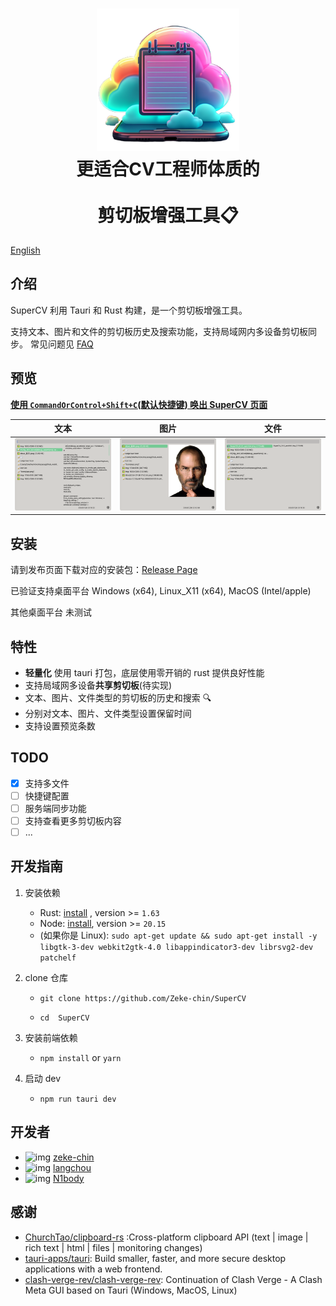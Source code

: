 <h1 align="center">
  <img src="./client/supercv-vue/src-tauri/icons/Square310x310Logo.png" alt="SuperCV" width="228" />
  <br>
  更适合CV工程师体质的
  <br>
  <br>
  剪切板增强工具📋
  <br>
</h1>

[English](README_en.md)

## 介绍

SuperCV 利用 Tauri 和 Rust 构建，是一个剪切板增强工具。

支持文本、图片和文件的剪切板历史及搜索功能，支持局域网内多设备剪切板同步。
常见问题见 [FAQ](./docs/faq.md)

## 预览

**<u>使用 `CommandOrControl+Shift+C`(默认快捷键) 唤出 SuperCV 页面 </u>**

|                文本                |               图片               |               文件                |
| :--------------------------------: | :------------------------------: | :-------------------------------: |
| ![text](./docs/imgs/show_text.png) | ![img](./docs/imgs/show_img.png) | ![img](./docs/imgs/show_file.png) |

## 安装

请到发布页面下载对应的安装包：[Release Page](https://github.com/Zeke-chin/SuperCV/releases)

已验证支持桌面平台 Windows (x64), Linux_X11 (x64), MacOS (Intel/apple)

其他桌面平台 未测试

## 特性

- **轻量化** 使用 tauri 打包，底层使用零开销的 rust 提供良好性能
- 支持局域网多设备**共享剪切板**(待实现)
- 文本、图片、文件类型的剪切板的历史和搜索 🔍
- 分别对文本、图片、文件类型设置保留时间
- 支持设置预览条数

## TODO

- [x] 支持多文件
- [ ] 快捷键配置
- [ ] 服务端同步功能
- [ ] 支持查看更多剪切板内容
- [ ] ...

## 开发指南

1. 安装依赖
   - Rust: [install](https://www.rust-lang.org/tools/install) , version >= `1.63`
   - Node: [install](https://nodejs.org/en/download/package-manager), version >= `20.15`
   - (如果你是 Linux): `sudo apt-get update && sudo apt-get install -y libgtk-3-dev webkit2gtk-4.0 libappindicator3-dev librsvg2-dev patchelf`
2. clone 仓库

   - `git clone https://github.com/Zeke-chin/SuperCV `

   - `cd  SuperCV`

3. 安装前端依赖
   - `npm install` or `yarn`
4. 启动 dev
   - `npm run tauri dev`

<!DOCTYPE html>
<html lang="en">
<head>
    <meta charset="UTF-8">
    <meta name="viewport" content="width=device-width, initial-scale=1.0">
</head>
<body>
    <h2>开发者</h2>
    <ul class="developer-list">
        <li class="developer-item">
            <img src="https://avatars.githubusercontent.com/u/84116651?v=4" alt="img" width="75" height="75">
            <a href="https://github.com/zeke-chin" class="name">zeke-chin</a>
        </li>
        <li class="developer-item">
            <img src="https://avatars.githubusercontent.com/u/71913459?v=4" alt="img" width="75" height="75">
            <a href="https://github.com/langchou" class="name">langchou</a>
        </li>
        <li class="developer-item">
            <img src="https://avatars.githubusercontent.com/u/74230079?v=4" alt="img" width="75" height="75">
            <a href="https://github.com/N1body" class="name">N1body</a>
        </li>
    </ul>
</body>
</html>

## 感谢

- [ChurchTao/clipboard-rs](https://github.com/ChurchTao/clipboard-rs) :Cross-platform clipboard API (text | image | rich text | html | files | monitoring changes)
- [tauri-apps/tauri](https://github.com/tauri-apps/tauri): Build smaller, faster, and more secure desktop applications with a web frontend.
- [clash-verge-rev/clash-verge-rev](https://github.com/clash-verge-rev/clash-verge-rev): Continuation of Clash Verge - A Clash Meta GUI based on Tauri (Windows, MacOS, Linux)
